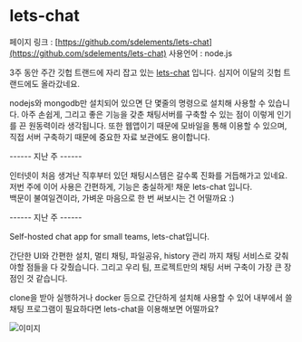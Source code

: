 # lets-chat

페이지 링크 : [https://github.com/sdelements/lets-chat](https://github.com/sdelements/lets-chat)
사용언어 : node.js  

3주 동안 주간 깃헙 트랜드에 자리 잡고 있는 [lets-chat](https://sdelements.github.io/lets-chat) 입니다.
심지어 이달의 깃헙 트랜드에도 올라갔네요.

nodejs와 mongodb만 설치되어 있으면 단 몇줄의 명령으로 설치해 사용할 수 있습니다. 
아주 손쉽게, 그리고 좋은 기능을 갖춘 채팅서버를 구축할 수 있는 점이 이렇게 인기를 끈 원동력이라 생각됩니다.
또한 웹앱이기 때문에 모바일을 통해 이용할 수 있으며, 직접 서버 구축하기 때문에 중요한 자료 보관에도 용이합니다. 

------ 지난 주 ------

인터넷이 처음 생겨난 직후부터 있던 채팅시스템은 갈수록 진화를 거듭해가고 있네요.  
저번 주에 이어 사용은 간편하게, 기능은 충실하게! 채운 lets-chat 입니다.  
백문이 불여일견이라, 가벼운 마음으로 한 번 써보시는 건 어떨까요 :)

------ 지난 주 ------

Self-hosted chat app for small teams, lets-chat입니다.

간단한 UI와 간편한 설치, 멀티 채팅, 파일공유, history 관리 까지 채팅 서비스로 갖춰야할 점들을 다 갖췄습니다.
그리고 우리 팀, 프로젝트만의 채팅 서버 구축이 가장 큰 장점인 것 같습니다.

clone을 받아 실행하거나 docker 등으로 간단하게 설치해 사용할 수 있어 내부에서 쓸 채팅 프로그램이 필요하다면
lets-chat을 이용해보면 어떨까요?

![이미지](../img/003-06.png)

